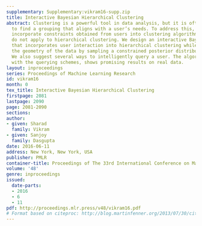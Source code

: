 ```yaml
---
supplementary: Supplementary:vikram16-supp.zip
title: Interactive Bayesian Hierarchical Clustering
abstract: Clustering is a powerful tool in data analysis, but it is often difficult
  to find a grouping that aligns with a user’s needs. To address this, several methods
  incorporate constraints obtained from users into clustering algorithms, but unfortunately
  do not apply to hierarchical clustering. We design an interactive Bayesian algorithm
  that incorporates user interaction into hierarchical clustering while still utilizing
  the geometry of the data by sampling a constrained posterior distribution over hierarchies.
  We also suggest several ways to intelligently query a user. The algorithm, along
  with the querying schemes, shows promising results on real data.
layout: inproceedings
series: Proceedings of Machine Learning Research
id: vikram16
month: 0
tex_title: Interactive Bayesian Hierarchical Clustering
firstpage: 2081
lastpage: 2090
page: 2081-2090
sections: 
author:
- given: Sharad
  family: Vikram
- given: Sanjoy
  family: Dasgupta
date: 2016-06-11
address: New York, New York, USA
publisher: PMLR
container-title: Proceedings of The 33rd International Conference on Machine Learning
volume: '48'
genre: inproceedings
issued:
  date-parts:
  - 2016
  - 6
  - 11
pdf: http://proceedings.mlr.press/v48/vikram16.pdf
# Format based on citeproc: http://blog.martinfenner.org/2013/07/30/citeproc-yaml-for-bibliographies/
---
```

